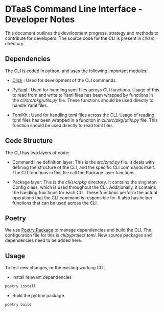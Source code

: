 # DTaaS Command Line Interface - Developer Notes

This document outlines the development progress, strategy
and methods to contribute for developers.
The source code for the CLI is present in _cli/src_ directory.

## Dependencies

The CLI is coded in python, and uses the following important modules:

- [Click](https://click.palletsprojects.com/en/8.1.x/) : Used for
  development of the CLI commands.

- [PyYaml](https://pyyaml.org/wiki/PyYAMLDocumentation) : Used for
  handling yaml files across CLI functions. Usage of this to read
  from and write to Yaml files has been wrapped by functions in the
  _cli/src/pkg/utils.py_ file. These functions should be used directly
  to handle Yaml files.

- [TomlKit](https://readthedocs.org/projects/tomlkit/) : Used for
  handling toml files across the CLI. Usage of reading toml files
  has been wrapped in a funciton in _cli/src/pkg/utils.py_ file.
  This function should be used directly to read toml files.

## Code Structure

The CLI has two layers of code:

- Command line definition layer: This is the _src/cmd.py_ file. It
  deals with defining the structure of the CLI, and the specific
  CLI commands itself. The CLI functions in this file call
  the Package layer functions.

- Package layer: This is the _cli/src/pkg_ directory. It contains the
  singleton Config class, which is used throughout the CLI. Additionally,
  it contains the handling functions for each CLI. These functions perform
  the actual operations that the CLI command is responsible for. It also
  has helper functions that can be used across the CLI. 

## Poetry

We use [Poetry Package](https://python-poetry.org/docs/) to manage dependencies and build the CLI. The configuration file for this is
_cli/pyproject.toml_. New source packages and dependencies need to be
added here.

## Usage

To test new changes, or the existing working CLI:

- Install relevant dependencies

```bash
poetry install
```

- Build the python package

```bash
poetry build
```
